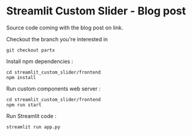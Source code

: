 # Streamlit Custom Slider - Blog post

Source code coming with the blog post on link.

Checkout the branch you're interested in

```
git checkout partx
```

Install npm dependencies :

```
cd streamlit_custom_slider/frontend
npm install
```

Run custom components web server :

```
cd streamlit_custom_slider/frontend
npm run start
```

Run Streamlit code :

```
streamlit run app.py
```

